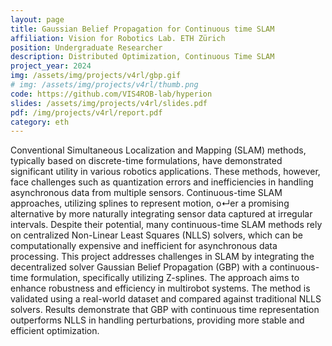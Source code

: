 ```yaml
---
layout: page
title: Gaussian Belief Propagation for Continuous time SLAM
affiliation: Vision for Robotics Lab. ETH Zürich
position: Undergraduate Researcher
description: Distributed Optimization, Continuous Time SLAM
project_year: 2024
img: /assets/img/projects/v4rl/gbp.gif
# img: /assets/img/projects/v4rl/thumb.png
code: https://github.com/VIS4ROB-lab/hyperion
slides: /assets/img/projects/v4rl/slides.pdf
pdf: /img/projects/v4rl/report.pdf
category: eth
---
```


Conventional Simultaneous Localization and Mapping (SLAM) methods, typically based on discrete-time formulations, have demonstrated significant utility in various robotics applications. These methods, however, face challenges such as quantization errors and inefficiencies in handling asynchronous data from multiple sensors. Continuous-time SLAM approaches, utilizing splines to represent motion, o↵er a promising alternative by more naturally integrating sensor data captured at irregular intervals. Despite their potential, many continuous-time SLAM methods rely on centralized Non-Linear Least Squares (NLLS) solvers, which can be computationally expensive and inefficient for asynchronous data processing.
This project addresses challenges in SLAM by integrating the decentralized solver Gaussian Belief Propagation (GBP) with a continuous-time formulation, specifically utilizing Z-splines. The approach aims to enhance robustness and efficiency in multirobot systems. The method is validated using a real-world dataset and compared against traditional NLLS solvers. Results demonstrate that GBP with continuous time representation outperforms NLLS in handling perturbations, providing more stable and efficient optimization.